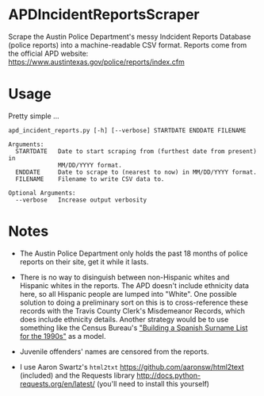 APDIncidentReportsScraper
=========================

Scrape the Austin Police Department's messy Indcident Reports Database (police reports) into a machine-readable CSV format. Reports come from the official APD website: https://www.austintexas.gov/police/reports/index.cfm

# Usage

Pretty simple ...

`apd_incident_reports.py [-h] [--verbose] STARTDATE ENDDATE FILENAME`

    Arguments:
      STARTDATE   Date to start scraping from (furthest date from present) in
                  MM/DD/YYYY format.
      ENDDATE     Date to scrape to (nearest to now) in MM/DD/YYYY format.
      FILENAME    Filename to write CSV data to.

    Optional Arguments:
      --verbose   Increase output verbosity

# Notes

- The Austin Police Department only holds the past 18 months of police reports on their site, get it while it lasts.

- There is no way to disinguish between non-Hispanic whites and Hispanic whites in the reports. The APD doesn't include ethnicity data here, so all Hispanic people are lumped into "White". One possible solution to doing a preliminary sort on this is to cross-reference these records with the Travis County Clerk's Misdemeanor Records, which does include ethnicity details. Another strategy would be to use something like the Census Bureau's ["Building a Spanish Surname List for the 1990s"](http://www.census.gov/population/documentation/twpno13.pdf‎) as a model.

- Juvenile offenders' names are censored from the reports.

- I use Aaron Swartz's `html2txt` https://github.com/aaronsw/html2text (included) and the Requests library http://docs.python-requests.org/en/latest/ (you'll need to install this yourself)